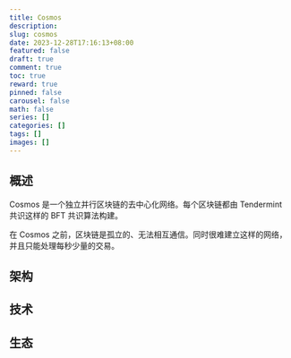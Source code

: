 ```yaml
---
title: Cosmos
description:
slug: cosmos
date: 2023-12-28T17:16:13+08:00
featured: false
draft: true
comment: true
toc: true
reward: true
pinned: false
carousel: false
math: false
series: []
categories: []
tags: []
images: []
---
```


## 概述

Cosmos 是一个独立并行区块链的去中心化网络。每个区块链都由 Tendermint 共识这样的 BFT 共识算法构建。

在 Cosmos 之前，区块链是孤立的、无法相互通信。同时很难建立这样的网络，并且只能处理每秒少量的交易。

## 架构

## 技术

## 生态
